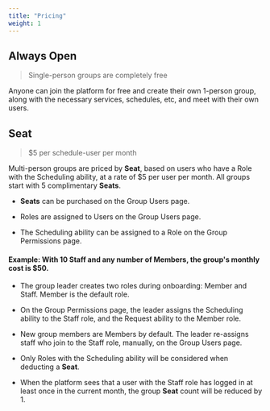 ```yaml
---
title: "Pricing"
weight: 1
---
```


## Always Open 

> Single-person groups are completely free

Anyone can join the platform for free and create their own 1-person group, along with the necessary services, schedules, etc, and meet with their own users.

## Seat

> $5 per schedule-user per month

Multi-person groups are priced by **Seat**, based on users who have a Role with the Scheduling ability, at a rate of $5 per user per month. All groups start with 5 complimentary **Seats**.

- **Seats** can be purchased on the Group Users page.

- Roles are assigned to Users on the Group Users page.

- The Scheduling ability can be assigned to a Role on the Group Permissions page.

#### Example: With 10 Staff and any number of Members, the group's monthly cost is $50.

- The group leader creates two roles during onboarding: Member and Staff. Member is the default role.

- On the Group Permissions page, the leader assigns the Scheduling ability to the Staff role, and the Request ability to the Member role.

- New group members are Members by default. The leader re-assigns staff who join to the Staff role, manually, on the Group Users page.

- Only Roles with the Scheduling ability will be considered when deducting a **Seat**.

- When the platform sees that a user with the Staff role has logged in at least once in the current month, the group **Seat** count will be reduced by 1.


